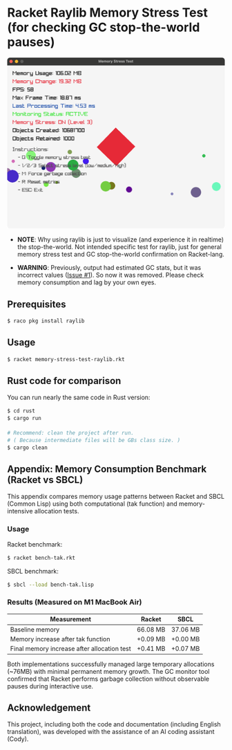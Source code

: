 # Racket Raylib Memory Stress Test (for checking GC stop-the-world pauses)

![screenshot](screenshot.png)

- **NOTE**: Why using raylib is just to visualize (and experience it in realtime) the stop-the-world. Not intended specific test for raylib, just for general memory stress test and GC stop-the-world confirmation on Racket-lang.

- **WARNING**: Previously, output had estimated GC stats, but it was incorrect values ([Issue #1](https://github.com/funatsufumiya/racket-raylib-memory-stress-test/issues/1)). So now it was removed. Please check memory consumption and lag by your own eyes.

## Prerequisites

```bash
$ raco pkg install raylib
```

## Usage

```bash
$ racket memory-stress-test-raylib.rkt
``` 

## Rust code for comparison

You can run nearly the same code in Rust version:

```bash
$ cd rust
$ cargo run

# Recommend: clean the project after run. 
# ( Because intermediate files will be GBs class size. )
$ cargo clean
```

## Appendix: Memory Consumption Benchmark (Racket vs SBCL)

This appendix compares memory usage patterns between Racket and SBCL (Common Lisp) using both computational (tak function) and memory-intensive allocation tests.

### Usage

Racket benchmark:
```bash
$ racket bench-tak.rkt
```

SBCL benchmark:
```bash
$ sbcl --load bench-tak.lisp
```

### Results (Measured on M1 MacBook Air)

| Measurement | Racket | SBCL |
|-------------|--------|------|
| Baseline memory | 66.08 MB | 37.06 MB |
| Memory increase after tak function | +0.09 MB | +0.00 MB |
| Final memory increase after allocation test | +0.41 MB | +0.07 MB |

Both implementations successfully managed large temporary allocations (~76MB) with minimal permanent memory growth. The GC monitor tool confirmed that Racket performs garbage collection without observable pauses during interactive use.

## Acknowledgement

This project, including both the code and documentation (including English translation), was developed with the assistance of an AI coding assistant (Cody).
